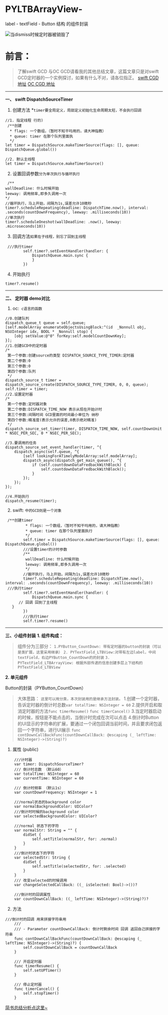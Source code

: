 # PYLTBArrayView-
label - textField - Button 结构 的组件封装


![当dismiss时候定时器被销毁了](http://upload-images.jianshu.io/upload_images/4185621-454161d42f95b197.gif?imageMogr2/auto-orient/strip)

# 前言：
> 了解swift GCD 与OC GCD请看我的其他总结文章，这篇文章只是对swift GCD定时器的一个实例探讨，如果有什么不对，请各位指正。
[swift CGD 地址](http://www.jianshu.com/p/fc04be41c698)
[OC CGD 地址](http://www.jianshu.com/p/fc04be41c698)

--- 
**一、 swift  DispatchSourceTimer**
1. 创建方法
*`timer要全局定义，局部定义初始化生命周期太短，不会执行回调`
```
//1. 指定线程 行的)
 /**创建
  * flags: 一个数组，（暂时不知干吗用的，请大神指教）
  * queue: timer 在那个队列里面执
  */
let timer = DispatchSource.makeTimerSource(flags: [], queue: DispatchQueue.global())

//2. 默认主线程
let timer = DispatchSource.makeTimerSource()
```
2. 设置回调参数`分为单次执行与循环执行`
````
 /**
wallDeadline: 什么时候开始
leeway: 调用频率,即多久调用一次
*/
//循环执行，马上开始，间隔为1s,误差允许10微秒
timer?.scheduleRepeating(deadline: DispatchTime.now(), interval: .seconds(countDownFrequency), leeway: .milliseconds(10))
//单次执行
timer?.scheduleOneshot(wallDeadline: .now(), leeway: .microseconds(10))
````
3. 回调方法`如果在子线程，别忘了回到主线程`
```
 ///执行timer
        self.timer?.setEventHandler(handler: {
            DispatchQueue.main.sync {
            }
        })
```
4. 开始执行
```
timer?.resume()
```







---
**二、 定时器 demo对比**
1. oc:` c语言的函数`
```
//0.创建队列
dispatch_queue_t queue = self.queue;
[self.modelArray enumerateObjectsUsingBlock:^(id  _Nonnull obj, NSUInteger idx, BOOL * _Nonnull stop) {
    [obj setValue:@"0" forKey:self.modelCountDownKey];
}];
//1.创建GCD中的定时器
/*
 第一个参数:创建source的类型 DISPATCH_SOURCE_TYPE_TIMER:定时器
 第二个参数:0
 第三个参数:0
 第四个参数:队列
 */
dispatch_source_t timer = dispatch_source_create(DISPATCH_SOURCE_TYPE_TIMER, 0, 0, queue);
self.timer = timer;
//2.设置定时器
/*
 第一个参数:定时器对象
 第二个参数:DISPATCH_TIME_NOW 表示从现在开始计时
 第三个参数:间隔时间 GCD里面的时间最小单位为 纳秒
 第四个参数:精准度(表示允许的误差,0表示绝对精准)
 */
dispatch_source_set_timer(timer, DISPATCH_TIME_NOW, self.countDownUnit * NSEC_PER_SEC, 0 * NSEC_PER_SEC);

//3.要调用的任务
dispatch_source_set_event_handler(timer, ^{
    dispatch_async(self.queue, ^{
        [self lookingForATimelyModelArray:self.modelArray];
        dispatch_async(dispatch_get_main_queue(), ^{
            if (self.countdownDataFredbackWithBlock) {
                self.countdownDataFredbackWithBlock();
            }
        });
    });
});

//4.开始执行
dispatch_resume(timer);
```




2. swift: `中的GCD则是一个对象`
```
 /**创建timer
         * flags: 一个数组，（暂时不知干吗用的，请大神指教）
         * queue: timer 在那个队列里面执行
         */
        self.timer = DispatchSource.makeTimerSource(flags: [], queue: DispatchQueue.global())
        ///设置timer的计时参数
        /**
         wallDeadline: 什么时候开始
         leeway: 调用频率,即多久调用一次
         */
        //循环执行，马上开始，间隔为1s,误差允许10微秒
        timer?.scheduleRepeating(deadline: DispatchTime.now(), interval: .seconds(countDownFrequency), leeway: .milliseconds(10))
 ///执行timer
        self.timer?.setEventHandler(handler: {
            DispatchQueue.main.sync {
      // 回调 回到了主线程
   }
        })
        ///执行timer
        self.timer?.resume()
```





---
**三、小组件封装**
**1. 组件构成：**
> 组件分为三部分：
>`1.PYButton_CountDown: 带有定时器的button的封装（可以是类扩展，这里采用继承）`
`2. PYTextField_LTBView:对带有左边label，中间textField，右边PYButton_CountDown的的封装`
`3. PYTextField_LTBArrayView: 根据外部传递的信息创建多层上下结构的PYTextField_LTBView`


**2. 单元组件**

 Button的封装（PYButton_CountDown）
>大体思路：
`这里可以用分类，本次封装用的是继承方法封装。`
 1.创建一个定时器，告诉定时器的倒计时总数`var totalTime: NSInteger = 60`
2.提供开启和取消定时器的方法`func timerResume()` `func timerCancel()`
3.当定时器启动的时候，按钮是不能点击的，当倒计时完成在次可以点击
4.倒计时Button的UI显示的字符串的扩展，要通过一个闭包回调当前时间，并且要求闭包返回一个字符串，进行UI展示
`func contDownCallBackFunc(countDownCallBack: @escaping (_ leftTime: NSInteger)->(String)?)`

1. 属性 (public)
```
    ///计时器
    var timer: DispatchSourceTimer?
    /// 倒计时总数 （默认60）
    var totalTime: NSInteger = 60
    var currentTime: NSInteger = 60
    
    /// 倒计时频率 （默认1s）
    var countDownFrequency: NSInteger = 1
    
    ///normal状态的background color
    var normalBackgroundColor: UIColor?
    ///倒计时时候的background color
    var selectedBackgroundColor: UIColor?
 
    ///normal 状态下的字符
    var normalStr: String = "" {
        didSet {
            self.setTitle(normalStr, for: .normal)
        }
    }
    ///倒计时状态下的字符
    var selectedStr: String {
        didSet {
            self.setTitle(selectedStr, for: .selected)
        }
    }
    /// 改变selected的时候调用
    var changeSelectedCallBack: ((_ isSelected: Bool)->())?
 
    ///倒计时的回调属性
    var countDownCallBack: ((_ leftTime: NSInteger)->(String)?)?
```

2. 方法
```
///倒计时的回调 用来拼接字符串用
    ///
    /// - Parameter countDownCallBack: 倒计时剩余时间 回调 返回自己拼接的字符串
    func contDownCallBackFunc(countDownCallBack: @escaping (_ leftTime: NSInteger)->(String)?) {
        self.countDownCallBack = countDownCallBack
    }

    /// 开启定时器
    func timerResume() {
        self.setUPTimer()
    }
    
    /// 停止定时器
    func timerCancel() {
        self.stopTimer()
    }
```
[简书总结分析点这里~](http://www.jianshu.com/p/fc04be41c698)
